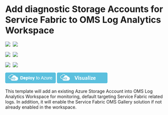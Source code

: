 
# Add diagnostic Storage Accounts for Service Fabric to OMS Log Analytics Workspace

<IMG SRC="https://azbotstorage.blob.core.windows.net/badges/oms-existing-storage-account/PublicLastTestDate.svg" />&nbsp;
<IMG SRC="https://azbotstorage.blob.core.windows.net/badges/oms-existing-storage-account/PublicDeployment.svg" />&nbsp;

<IMG SRC="https://azbotstorage.blob.core.windows.net/badges/oms-existing-storage-account/FairfaxLastTestDate.svg" />&nbsp;
<IMG SRC="https://azbotstorage.blob.core.windows.net/badges/oms-existing-storage-account/FairfaxDeployment.svg" />&nbsp;

<IMG SRC="https://azbotstorage.blob.core.windows.net/badges/oms-existing-storage-account/BestPracticeResult.svg" />&nbsp;
<IMG SRC="https://azbotstorage.blob.core.windows.net/badges/oms-existing-storage-account/CredScanResult.svg" />&nbsp;

[![Deploy to Azure](https://raw.githubusercontent.com/Azure/azure-quickstart-templates/master/1-CONTRIBUTION-GUIDE/images/deploytoazure.png)](https://portal.azure.com/#create/Microsoft.Template/uri/https%3A%2F%2Fraw.githubusercontent.com%2Fazure%2Fazure-quickstart-templates%2Fmaster%2Foms-existing-storage-account%2F%2Fazuredeploy.json) 
<a href="http://armviz.io/#/?load=https%3A%2F%2Fraw.githubusercontent.com%2FAzure%2Fazure-quickstart-templates%2Fmaster%2Foms-existing-storage-account%2Fazuredeploy.json" target="_blank">
    <img src="https://raw.githubusercontent.com/Azure/azure-quickstart-templates/master/1-CONTRIBUTION-GUIDE/images/visualizebutton.png"/>
</a>

This template will add an existing Azure Storage Account into OMS Log Analytics Workspace for monitoring, default targeting Service Fabric related logs. In addition, it will enable the Service Fabric OMS Gallery solution if not already enabled in the workspace. 


                                

              
